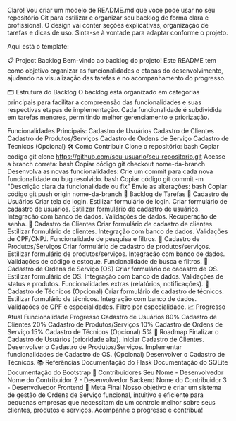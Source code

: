 
Claro! Vou criar um modelo de README.md que você pode usar no seu repositório Git para estilizar e organizar seu backlog de forma clara e profissional. O design vai conter seções explicativas, organização de tarefas e dicas de uso. Sinta-se à vontade para adaptar conforme o projeto.

Aqui está o template:

📋 Project Backlog
Bem-vindo ao backlog do projeto! Este README tem como objetivo organizar as funcionalidades e etapas do desenvolvimento, ajudando na visualização das tarefas e no acompanhamento do progresso.

🗂 Estrutura do Backlog
O backlog está organizado em categorias principais para facilitar a compreensão das funcionalidades e suas respectivas etapas de implementação. Cada funcionalidade é subdividida em tarefas menores, permitindo melhor gerenciamento e priorização.

Funcionalidades Principais:
Cadastro de Usuários
Cadastro de Clientes
Cadastro de Produtos/Serviços
Cadastro de Ordens de Serviço
Cadastro de Técnicos (Opcional)
🛠️ Como Contribuir
Clone o repositório:
bash
Copiar código
git clone https://github.com/seu-usuario/seu-repositorio.git
Acesse a branch correta:
bash
Copiar código
git checkout nome-da-branch
Desenvolva as novas funcionalidades:
Crie um commit para cada nova funcionalidade ou bug resolvido.
bash
Copiar código
git commit -m "Descrição clara da funcionalidade ou fix"
Envie as alterações:
bash
Copiar código
git push origin nome-da-branch
🚧 Backlog de Tarefas
📌 Cadastro de Usuários
 Criar tela de login.
 Estilizar formulário de login.
 Criar formulário de cadastro de usuários.
 Estilizar formulário de cadastro de usuários.
 Integração com banco de dados.
 Validações de dados.
 Recuperação de senha.
📌 Cadastro de Clientes
 Criar formulário de cadastro de clientes.
 Estilizar formulário de clientes.
 Integração com banco de dados.
 Validações de CPF/CNPJ.
 Funcionalidade de pesquisa e filtros.
📌 Cadastro de Produtos/Serviços
 Criar formulário de cadastro de produtos/serviços.
 Estilizar formulário de produtos/serviços.
 Integração com banco de dados.
 Validações de código e estoque.
 Funcionalidade de busca e filtros.
📌 Cadastro de Ordens de Serviço (OS)
 Criar formulário de cadastro de OS.
 Estilizar formulário de OS.
 Integração com banco de dados.
 Validações de status e produtos.
 Funcionalidades extras (relatórios, notificações).
📌 Cadastro de Técnicos (Opcional)
 Criar formulário de cadastro de técnicos.
 Estilizar formulário de técnicos.
 Integração com banco de dados.
 Validações de CPF e especialidades.
 Filtro por especialidade.
📈 Progresso Atual
Funcionalidade	Progresso
Cadastro de Usuários	80%
Cadastro de Clientes	20%
Cadastro de Produtos/Serviços	10%
Cadastro de Ordens de Serviço	15%
Cadastro de Técnicos (Opcional)	5%
📅 Roadmap
Finalizar o Cadastro de Usuários (prioridade alta).
Iniciar Cadastro de Clientes.
Desenvolver o Cadastro de Produtos/Serviços.
Implementar funcionalidades de Cadastro de OS.
(Opcional) Desenvolver o Cadastro de Técnicos.
📚 Referências
Documentação do Flask
Documentação do SQLite
Documentação do Bootstrap
🤝 Contribuidores
Seu Nome - Desenvolvedor
Nome do Contribuidor 2 - Desenvolvedor Backend
Nome do Contribuidor 3 - Desenvolvedor Frontend
🎯 Meta Final
Nosso objetivo é criar um sistema de gestão de Ordens de Serviço funcional, intuitivo e eficiente para pequenas empresas que necessitam de um controle melhor sobre seus clientes, produtos e serviços. Acompanhe o progresso e contribua!
